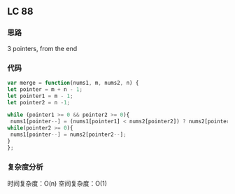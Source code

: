 ## LC 88

### 思路
3 pointers, from the end 

### 代码
 ``` JavaScript
var merge = function(nums1, m, nums2, n) {
let pointer = m + n - 1;
let pointer1 = m - 1;
let pointer2 = n -1;

while (pointer1 >= 0 && pointer2 >= 0){
  nums1[pointer--] = (nums1[pointer1] < nums2[pointer2]) ? nums2[pointer2--] :nums1[pointer1--]}
while(pointer2 >= 0){
  nums1[pointer--] = nums2[pointer2--];
}
};

```
### 复杂度分析
时间复杂度：O(n)
空间复杂度：O(1)
